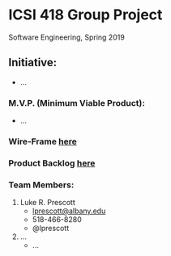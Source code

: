 # ICSI 418 Group Project
Software Engineering, Spring 2019

## Initiative: 
  * ...

### M.V.P. (Minimum Viable Product):
  * ...
  
### Wire-Frame [here](/Wire_Frame.md)

### Product Backlog [here](/Product_Backlog.md)

### Team Members:
1. Luke R. Prescott
    * lprescott@albany.edu
    * 518-466-8280
    * @lprescott
2. ...
    * ...
    
